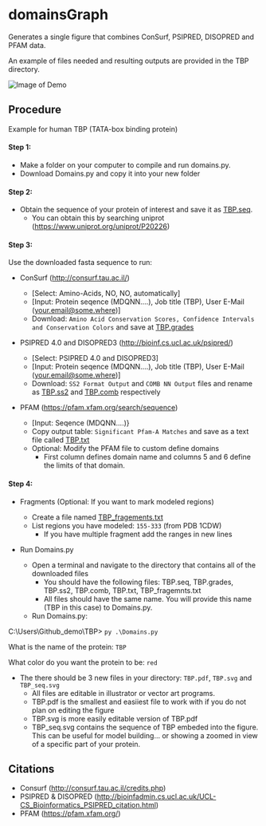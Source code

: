 # domainsGraph
Generates a single figure that combines ConSurf, PSIPRED, DISOPRED and PFAM data.

An example of files needed and resulting outputs are provided in the TBP directory.

![Image of Demo](https://github.com/avibpatel/Domains/blob/master/Figures/Demo.png)

## Procedure
Example for human TBP (TATA-box binding protein)

#### Step 1:
- Make a folder on your computer to compile and run domains.py.
- Download Domains.py and copy it into your new folder 

#### Step 2:
- Obtain the sequence of your protein of interest and save it as [TBP.seq](https://github.com/avibpatel/domainsGraph/blob/master/TBP/TBP.seq). 
    - You can obtain this by searching uniprot (https://www.uniprot.org/uniprot/P20226) 

#### Step 3:
Use the downloaded fasta sequence to run: 
- ConSurf (http://consurf.tau.ac.il/)
    - [Select: Amino-Acids, NO, NO, automatically]
    - [Input: Protein seqence (MDQNN....), Job title (TBP), User E-Mail (your.email@some.where)]
    - Download: `Amino Acid Conservation Scores, Confidence Intervals and Conservation Colors` and save at [TBP.grades](https://github.com/avibpatel/domainsGraph/blob/master/TBP/TBP.grades)

- PSIPRED 4.0 and DISOPRED3 (http://bioinf.cs.ucl.ac.uk/psipred/)
    - [Select: PSIPRED 4.0 and DISOPRED3]
    - [Input: Protein seqence (MDQNN....), Job title (TBP), User E-Mail (your.email@some.where)]
    - Download: `SS2 Format Output` and `COMB NN Output` files and rename as [TBP.ss2](https://github.com/avibpatel/domainsGraph/blob/master/TBP/TBP.ss2) and [TBP.comb](https://github.com/avibpatel/domainsGraph/blob/master/TBP/TBP.comb) respectively
    
- PFAM (https://pfam.xfam.org/search/sequence)
    - [Input: Seqence (MDQNN....)}
    - Copy output table: `Significant Pfam-A Matches` and save as a text file called [TBP.txt](https://github.com/avibpatel/domainsGraph/blob/master/TBP/TBP.txt)
    - Optional: Modify the PFAM file to custom define domains
        - First column defines domain name and columns 5 and 6 define the limits of that domain.
 
#### Step 4:
- Fragments (Optional: If you want to mark modeled regions)
    - Create a file named [TBP_fragements.txt](https://github.com/avibpatel/domainsGraph/blob/master/TBP/TBP_fragments.txt)
    - List regions you have modeled: `155-333` (from PDB 1CDW)
        - If you have multiple fragment add the ranges in new lines

- Run Domains.py 
    - Open a terminal and navigate to the directory that contains all of the downloaded files
        - You should have the following files: TBP.seq, TBP.grades, TBP.ss2, TBP.comb, TBP.txt, TBP_fragemnts.txt
        - All files should have the same name. You will provide this name (TBP in this case) to Domains.py.  
    - Run Domains.py:

C:\Users\Github_demo\TBP> `py .\Domains.py`

What is the name of the protein: `TBP`

What color do you want the protein to be: `red`

   - The there should be 3 new files in your directory: `TBP.pdf`, `TBP.svg` and `TBP_seq.svg`
       - All files are editable in illustrator or vector art programs. 
       - TBP.pdf is the smallest and easiiest file to work with if you do not plan on editing the figure
       - TBP.svg is more easily editable version of TBP.pdf
       - TBP_seq.svg contains the sequence of TBP embeded into the figure. This can be useful for model building... or showing a zoomed in view of a specific part of your protein. 
       
## Citations

- Consurf (http://consurf.tau.ac.il/credits.php)
- PSIPRED & DISOPRED (http://bioinfadmin.cs.ucl.ac.uk/UCL-CS_Bioinformatics_PSIPRED_citation.html) 
- PFAM (https://pfam.xfam.org/)

    




